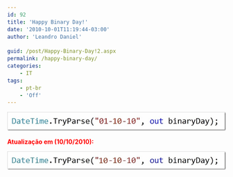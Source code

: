 ```yaml
---
id: 92
title: 'Happy Binary Day!'
date: '2010-10-01T11:19:44-03:00'
author: 'Leandro Daniel'

guid: /post/Happy-Binary-Day!2.aspx
permalink: /happy-binary-day/
categories:
    - IT
tags:
    - pt-br
    - 'Off'
---
```


[![binaryDay](/assets/pics/binaryDay_thumb_1.jpg "binaryDay")](/assets/pics/binaryDay_1.jpg)

**<font color="#ff0000">Atualização em (10/10/2010):</font>**

[![binaryDay](/assets/pics/binaryDay_thumb_2.jpg "binaryDay")](/assets/pics/binaryDay_2.jpg)
